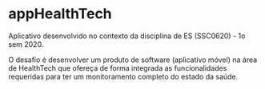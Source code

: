 # appHealthTech
Aplicativo desenvolvido no contexto da disciplina de ES (SSC0620) - 1o sem 2020.

O desafio é desenvolver um produto de software (aplicativo móvel) na área de HealthTech que ofereça de forma integrada as funcionalidades requeridas para ter um monitoramento completo do estado da saúde. 



